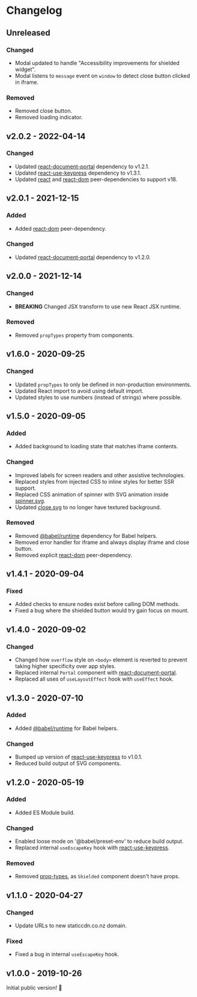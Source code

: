# Changelog

## Unreleased

### Changed

- Modal updated to handle "Accessibility improvements for shielded widget".
- Modal listens to `message` event on `window` to detect close button clicked in iframe.

### Removed

- Removed close button.
- Removed loading indicator.

## v2.0.2 - 2022-04-14

### Changed

- Updated [react-document-portal](https://www.npmjs.com/package/react-document-portal) dependency to v1.2.1.
- Updated [react-use-keypress](https://www.npmjs.com/package/react-document-portal) dependency to v1.3.1.
- Updated [react](https://www.npmjs.com/package/react) and [react-dom](https://www.npmjs.com/package/react-dom) peer-dependencies to support v18.

## v2.0.1 - 2021-12-15

### Added

- Added [react-dom](https://www.npmjs.com/package/react-dom) peer-dependency.

### Changed

- Updated [react-document-portal](https://www.npmjs.com/package/react-document-portal) dependency to v1.2.0.

## v2.0.0 - 2021-12-14

### Changed

- **BREAKING** Changed JSX transform to use new React JSX runtime.

### Removed

- Removed `propTypes` property from components.

## v1.6.0 - 2020-09-25

### Changed

- Updated `propTypes` to only be defined in non-production environments.
- Updated React import to avoid using default import.
- Updated styles to use numbers (instead of strings) where possible.

## v1.5.0 - 2020-09-05

### Added

- Added background to loading state that matches iframe contents.

### Changed

- Improved labels for screen readers and other assistive technologies.
- Replaced styles from injected CSS to inline styles for better SSR support.
- Replaced CSS animation of spinner with SVG animation inside [spinner.svg](./src/spinner.svg).
- Updated [close.svg](./src/close.svg) to no longer have textured background.

### Removed

- Removed [@babel/runtime](https://www.npmjs.com/package/@babel/runtime) dependency for Babel helpers.
- Removed error handler for iframe and always display iframe and close button.
- Removed explicit [react-dom](https://www.npmjs.com/package/react-dom) peer-dependency.

## v1.4.1 - 2020-09-04

### Fixed

- Added checks to ensure nodes exist before calling DOM methods.
- Fixed a bug where the shielded button would try gain focus on mount.

## v1.4.0 - 2020-09-02

### Changed

- Changed how `overflow` style on `<body>` element is reverted to prevent taking higher specificity over app styles.
- Replaced internal `Portal` component with [react-document-portal](https://www.npmjs.com/package/react-document-portal).
- Replaced all uses of `useLayoutEffect` hook with `useEffect` hook.

## v1.3.0 - 2020-07-10

### Added

- Added [@babel/runtime](https://www.npmjs.com/package/@babel/runtime) for Babel helpers.

### Changed

- Bumped up version of [react-use-keypress](https://www.npmjs.com/package/react-use-keypress) to v1.0.1.
- Reduced build output of SVG components.

## v1.2.0 - 2020-05-19

### Added

- Added ES Module build.

### Changed

- Enabled loose mode on '@babel/preset-env' to reduce build output.
- Replaced internal `useEscapeKey` hook with [react-use-keypress](https://www.npmjs.com/package/react-use-keypress).

### Removed

- Removed [prop-types](https://www.npmjs.com/package/prop-types), as `Shielded` component doesn't have props.

## v1.1.0 - 2020-04-27

### Changed

- Update URLs to new staticcdn.co.nz domain.

### Fixed

- Fixed a bug in internal `useEscapeKey` hook.

## v1.0.0 - 2019-10-26

Initial public version! :tada:
